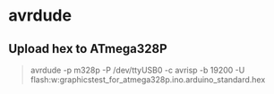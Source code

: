# avrdude

## Upload hex to ATmega328P

>avrdude -p m328p -P /dev/ttyUSB0 -c avrisp -b 19200 -U flash:w:graphicstest_for_atmega328p.ino.arduino_standard.hex  
